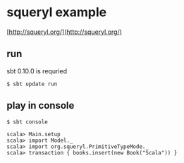 # squeryl example

[http://squeryl.org/](http://squeryl.org/)

## run

sbt 0.10.0 is requried

    $ sbt update run

## play in console

    $ sbt console

    scala> Main.setup
    scala> import Model._
    scala> import org.squeryl.PrimitiveTypeMode._
    scala> transaction { books.insert(new Book("Scala")) }

